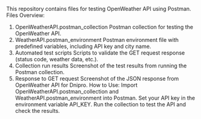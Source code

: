 This repository contains files for testing OpenWeather API using Postman.
Files Overview:
1. OpenWeatherAPI.postman_collection
Postman collection for testing the OpenWeather API.
2. WeatherAPI.postman_environment
Postman environment file with predefined variables, including API key and city name.
3. Automated test scripts
Scripts to validate the GET request response (status code, weather data, etc.).
4. Collection run results
Screenshot of the test results from running the Postman collection.
5. Response to GET request
Screenshot of the JSON response from OpenWeather API for Dnipro.
How to Use:
Import OpenWeatherAPI.postman_collection and WeatherAPI.postman_environment into Postman.
Set your API key in the environment variable API_KEY.
Run the collection to test the API and check the results.

